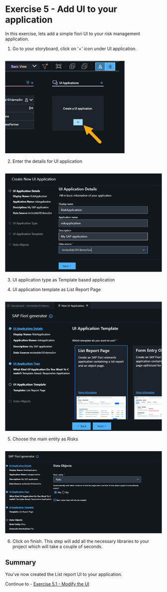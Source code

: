 # Exercise 5 - Add UI to your application

In this exercise, lets add a simple fiori UI to your risk management application.

1. Go to your storyboard, click on '+' icon under UI application.

<br>![](/exercises/ex5/images/createui.png)

2. Enter the details for UI application

<br>![](/exercises/ex5/images/uiconfig1.png)

3. UI application type as Template based application

4. UI application template as List Report Page

<br>![](/exercises/ex5/images/uiconfig2.png)

5. Choose the main entity as Risks 

<br>![](/exercises/ex5/images/uiconfig3.png)

6. Click on finish. This step will add all the necessary libraries to your project which will take a couple of seconds.



## Summary

You've now created the List report UI to your application.

Continue to - [Exercise 5.1 - Modify the UI ](exercises/ex5/ex5.1/)

